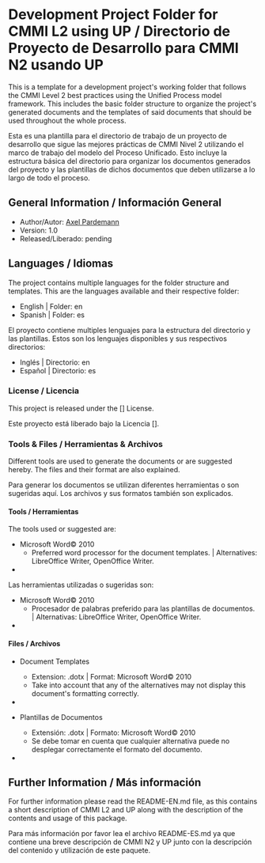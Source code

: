 # Development Project Folder for CMMI L2 using UP / Directorio de Proyecto de Desarrollo para CMMI N2 usando UP

This is a template for a development project's working folder that follows the CMMI Level 2 best practices using the Unified Process model framework. This includes the basic folder structure to organize the project's generated documents and the templates of said documents that should be used throughout the whole process.

Esta es una plantilla para el directorio de trabajo de un proyecto de desarrollo que sigue las mejores prácticas de CMMI Nivel 2 utilizando el marco de trabajo del modelo del Proceso Unificado. Esto incluye la estructura básica del directorio para organizar los documentos generados del proyecto y las plantillas de dichos documentos que deben utilizarse a lo largo de todo el proceso.

## General Information / Información General

* Author/Autor: [Axel Pardemann](http://axelitus.mx)
* Version: 1.0
* Released/Liberado: pending

## Languages / Idiomas

The project contains multiple languages for the folder structure and templates. This are the languages available and their respective folder:

* English | Folder: en
* Spanish | Folder: es

El proyecto contiene multiples lenguajes para la estructura del directorio y las plantillas. Estos son los lenguajes disponibles y sus respectivos directorios:

* Inglés | Directorio: en
* Español | Directorio: es

### License / Licencia

This project is released under the [] License.

Este proyecto está liberado bajo la Licencia [].

### Tools & Files / Herramientas & Archivos

Different tools are used to generate the documents or are suggested hereby. The files and their format are also explained.

Para generar los documentos se utilizan diferentes herramientas o son sugeridas aquí. Los archivos y sus formatos también son explicados.

#### Tools / Herramientas

The tools used or suggested are:

* Microsoft Word&copy; 2010
	* Preferred word processor for the document templates. | Alternatives: LibreOffice Writer, OpenOffice Writer.
* 

Las herramientas utilizadas o sugeridas son:

* Microsoft Word&copy; 2010
	* Procesador de palabras preferido para las plantillas de documentos. | Alternativas: LibreOffice Writer, OpenOffice Writer.
*

#### Files / Archivos

* Document Templates
	* Extension: .dotx | Format: Microsoft Word&copy; 2010
	* Take into account that any of the alternatives may not display this document's formatting correctly.
* 

* Plantillas de Documentos
	* Extensión: .dotx | Formato: Microsoft Word&copy; 2010
	* Se debe tomar en cuenta que cualquier alternativa puede no desplegar correctamente el formato del documento.
* 

## Further Information / Más información

For further information please read the README-EN.md file, as this contains a short description of CMMI L2 and UP along with the description of the contents and usage of this package.

Para más información por favor lea el archivo README-ES.md ya que contiene una breve descripción de CMMI N2 y UP junto con la descripción del contenido y utilización de este paquete.